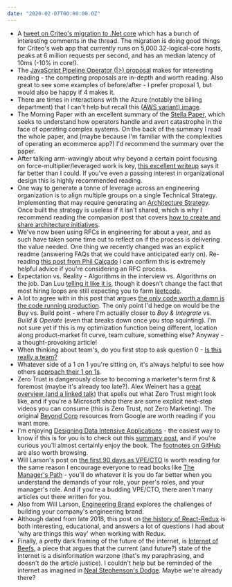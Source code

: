 ```yaml
---
date: "2020-02-07T00:00:00.0Z"
---
```


- A [tweet on Criteo's migration to .Net core][criteo netcore tweet] which has a bunch of interesting comments in the thread. The migration is doing good things for Criteo's web app that currently runs on 5,000 32-logical-core hosts, peaks at 6 million requests per second, and has an median latency of 10ms (-10% in core!).
- The [JavaScript Pipeline Operator (|>) proposal][javascript pipeline operator] makes for interesting reading - the competing proposals are in-depth and worth reading. Also great to see some examples of before/after - I prefer proposal 1, but would also be happy if 4 makes it.
- There are times in interactions with the Azure (notably the billing department) that I can't help but recall this [(AWS variant) image][making jeff rich].
- The Morning Paper with an excellent summary of the [Stella Paper][stella paper summary], which seeks to understand how operators handle and avert catastrophe in the face of operating complex systems. On the back of the summary I read the whole paper, and (maybe because I'm familiar with the complexities of operating an ecommerce app?) I'd recommend the summary over the paper.
- After talking arm-wavingly about why beyond a certain point focusing on force-multiplier/leveraged work is key, [this excellent writeup][work is work] says it far better than I could. If you've even a passing interest in organizational design this is highly recommended reading.
- One way to generate a tonne of leverage across an engineering organization is to align multiple groups on a single Technical Strategy. Implementing that may require generating an [Architecture Strategy]. Once built the strategy is useless if it isn't shared, which is why I recommend reading the companion post that covers [how to create and share architecture initiatives][architecture initiatives].
- We've now been using RFCs in engineering for about a year, and as such have taken some time out to reflect on if the process is delivering the value needed. One thing we recently changed was an explicit readme (answering FAQs that we could have anticipated early on). Re-reading [this post from Phil Calçado][structured rfc process] I can confirm this is extremely helpful advice if you're considering an RFC process.
- Expectation vs. Reality - Algorithms in the interview vs. Algorithms on the job. Dan Luu [telling it like it is][algorithm interviews], though it doesn't change the fact that most hiring loops are still expecting you to farm [leetcode].
- A lot to agree with in this post that argues [the only code worth a damn is the code running production][production oriented development]. The only point I'd hedge on would be the Buy vs. Build point - where I'm actually closer to _Buy & Integrate_ vs. _Build & Operate_ (even that breaks down once you stop squinting). I'm not sure yet if this is my optimization function being different, location along product-market fit curve, team culture, something else? Anyway - a thought-provoking article!
- When thinking about team's, do you first stop to ask question 0 - [Is this really a team?][is this really a team]
- Whatever side of a 1 on 1 you're sitting on, it's always helpful to see how others [approach their 1 on 1s][marco on 1on1s].
- Zero Trust is dangerously close to becoming a marketer's term first & foremost (maybe it's already too late?). Alex Weinert has a [great overview (and a linked talk)][zero trust and identity] that spells out what Zero Trust might look like, and if you're a Microsoft shop there are some explicit next-step videos you can consume (this is Zero Trust, not Zero Marketing). The original [Beyond Corp] resources from Google are worth reading if you want more.
- I'm enjoying [Designing Data Intensive Applications] - the easiest way to know if this is for you is to check out this [summary post][designing data intensive applications summary], and if you're curious you'll almost certainly enjoy the book. The [footnotes on GitHub][designing data intensive applications references] are also worth browsing.
- Will Larson's post on [the first 90 days as VPE/CTO][first 90 days] is worth reading for the same reason I encourage everyone to read books like [The Manager's Path] - you'll do whatever it is you do far better when you understand the demands of your role, your peer's roles, and your manager's role. And if you're a budding VPE/CTO, there aren't many articles out there written for you.
- Also from Will Larson, [Engineering Brand] explores the challenges of building your company's engineering brand.
- Although dated from late 2018, this post on [the history of React-Redux][history of react-redux] is both interesting, educational, and answers a lot of questions I had about 'why are things this way' when working with Redux.
- Finally, a pretty dark framing of the future of the internet, is [Internet of Beefs], a piece that argues that the current (and future?) state of the internet is a disinformation warzone (that's my paraphrasing, and doesn't do the article justice). I couldn't help but be reminded of the internet as imagined in [Neal Stephenson's Dodge][fall; or, dodge in hell: a novel]. Maybe we're already there?

[criteo netcore tweet]: https://twitter.com/KooKiz/status/1221819208352354305
[javascript pipeline operator]: https://github.com/tc39/proposal-pipeline-operator/wiki
[making jeff rich]: https://www.reddit.com/r/ProgrammerHumor/comments/etkmxb/cloud_is_a_costly_rental_of_someone_elses_computer/
[stella paper summary]: https://blog.acolyer.org/2020/01/20/stella-coping-with-complexity-2/
[work is work]: https://codahale.com/work-is-work/
[architecture strategy]: https://blog.thepete.net/blog/2019/12/09/delivering-on-an-architecture-strategy/
[architecture initiatives]: https://blog.thepete.net/blog/2020/01/09/creating-and-sharing-strategic-architectural-initiatives/
[structured rfc process]: https://philcalcado.com/2018/11/19/a_structured_rfc_process.html
[algorithm interviews]: https://danluu.com/algorithms-interviews/
[leetcode]: https://leetcode.com/
[production oriented development]: https://medium.com/@paulosman/production-oriented-development-8ae05f8cc7ea
[is this really a team]: http://www.lindbohm.se/2018/is-this-really-a-team
[marco on 1on1s]: https://marcorogers.com/blog/my-approach-to-1-on-1s
[beyond corp]: https://cloud.google.com/beyondcorp/
[zero trust and identity]: https://techcommunity.microsoft.com/t5/azure-active-directory-identity/zero-hype/ba-p/1061413
[designing data intensive applications summary]: https://henrikwarne.com/2019/07/27/book-review-designing-data-intensive-applications/
[designing data intensive applications references]: https://github.com/ept/ddia-references
[first 90 days]: https://lethain.com/first-ninety-days-cto-vpe/
[engineering brand]: https://lethain.com/eng-brand/
[history of react-redux]: https://blog.isquaredsoftware.com/2018/11/react-redux-history-implementation/
[internet of beefs]: https://www.ribbonfarm.com/2020/01/16/the-internet-of-beefs/
[//]: # "Books"
[designing data intensive applications]: https://www.amazon.com/dp/B06XPJML5D
[the manager's path]: https://www.amazon.com/dp/B06XP3GJ7F/
[fall; or, dodge in hell: a novel]: https://www.amazon.com/dp/B071X3ZWDN/
